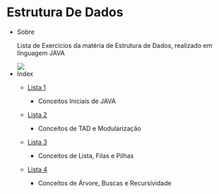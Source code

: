 # Estrutura De Dados
<!--ts-->
   * Sobre
    <p>Lista de Exercicios da matéria de Estrutura de Dados, realizado em linguagem JAVA</p>
    <img src="https://img.shields.io/static/v1?label=JAVA&message=v11.0.14.1&color=FF8C00&style=for-the-badge&logo=ghost"/>
   * Index
     * [Lista 1](https://github.com/beatrizdaddea/EstruturaDeDados/tree/main/Exercicio1)
           <ul> <li> Conceitos Iniciais de JAVA </li> </ul>
           
     * [Lista 2](https://github.com/beatrizdaddea/EstruturaDeDados/tree/main/Lista2)
           <ul> <li> Conceitos de TAD e Modularização </li> </ul>
     * [Lista 3](https://github.com/beatrizdaddea/EstruturaDeDados/tree/main/Lista%203)
            <ul> <li> Conceitos de Lista, Filas e Pilhas </li> </ul>
     * [Lista 4](https://github.com/beatrizdaddea/EstruturaDeDados/tree/main/Lista4)
            <ul> <li> Conceitos de Árvore, Buscas e Recursividade </li> </ul>
<!--te-->




